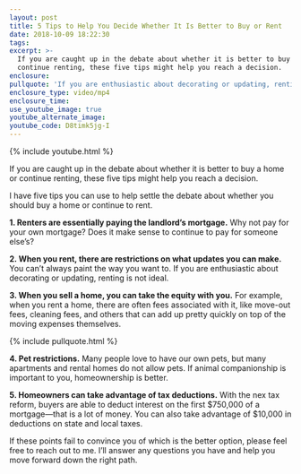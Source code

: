 ```yaml
---
layout: post
title: 5 Tips to Help You Decide Whether It Is Better to Buy or Rent
date: 2018-10-09 18:22:30
tags:
excerpt: >-
  If you are caught up in the debate about whether it is better to buy a home or
  continue renting, these five tips might help you reach a decision.
enclosure:
pullquote: 'If you are enthusiastic about decorating or updating, renting is not ideal.'
enclosure_type: video/mp4
enclosure_time:
use_youtube_image: true
youtube_alternate_image:
youtube_code: D8timk5jg-I
---
```


{% include youtube.html %}

If you are caught up in the debate about whether it is better to buy a home or continue renting, these five tips might help you reach a decision.

I have five tips you can use to help settle the debate about whether you should buy a home or continue to rent.

**1. Renters are essentially paying the landlord’s mortgage.** Why not pay for your own mortgage? Does it make sense to continue to pay for someone else’s?

**2. When you rent, there are restrictions on what updates you can make.** You can’t always paint the way you want to. If you are enthusiastic about decorating or updating, renting is not ideal.

**3. When you sell a home, you can take the equity with you.** For example, when you rent a home, there are often fees associated with it, like move-out fees, cleaning fees, and others that can add up pretty quickly on top of the moving expenses themselves.

{% include pullquote.html %}

**4. Pet restrictions.** Many people love to have our own pets, but many apartments and rental homes do not allow pets. If animal companionship is important to you, homeownership is better.

**5. Homeowners can take advantage of tax deductions.** With the nex tax reform, buyers are able to deduct interest on the first $750,000 of a mortgage—that is a lot of money. You can also take advantage of $10,000 in deductions on state and local taxes.

If these points fail to convince you of which is the better option, please feel free to reach out to me. I’ll answer any questions you have and help you move forward down the right path.